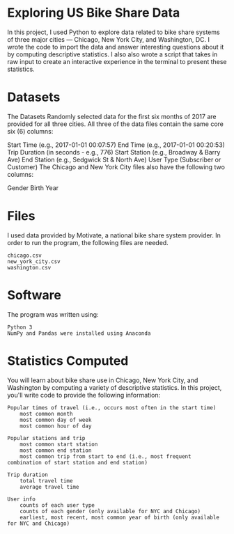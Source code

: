 # Exploring US Bike Share Data
In this project, I used Python to explore data related to bike share systems of three major cities — Chicago, New York City, and Washington, DC. I wrote the code to import the data and answer interesting questions about it by computing descriptive statistics. I also also wrote a script that takes in raw input to create an interactive experience in the terminal to present these statistics.

# Datasets
The Datasets
Randomly selected data for the first six months of 2017 are provided for all three cities. All three of the data files contain the same core six (6) columns:

Start Time (e.g., 2017-01-01 00:07:57)
End Time (e.g., 2017-01-01 00:20:53)
Trip Duration (in seconds - e.g., 776)
Start Station (e.g., Broadway & Barry Ave)
End Station (e.g., Sedgwick St & North Ave)
User Type (Subscriber or Customer)
The Chicago and New York City files also have the following two columns:

Gender
Birth Year

# Files
I used data provided by Motivate, a national bike share system provider. In order to run the program, the following files are needed.

	chicago.csv
	new_york_city.csv
	washington.csv

# Software
The program was written using:

	Python 3
	NumPy and Pandas were installed using Anaconda

# Statistics Computed
You will learn about bike share use in Chicago, New York City, and Washington by computing a variety of descriptive statistics. In this project, you'll write code to provide the following information:

	Popular times of travel (i.e., occurs most often in the start time)
		most common month
		most common day of week
		most common hour of day

	Popular stations and trip
		most common start station
		most common end station
		most common trip from start to end (i.e., most frequent combination of start station and end station)

	Trip duration
		total travel time
		average travel time

	User info
		counts of each user type
		counts of each gender (only available for NYC and Chicago)
		earliest, most recent, most common year of birth (only available for NYC and Chicago)